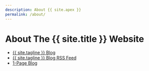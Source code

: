 ```yaml
---
description: About {{ site.apex }}
permalink: /about/
---
```

# About The {{ site.title }} Website

- [{{ site.tagline }} Blog](/blog/)
- [{{ site.tagline }} Blog RSS Feed](/feed.xml)
- [1-Page Blog](/journal/)
